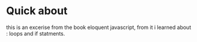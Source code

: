 # Quick about 
this is an excerise from the book eloquent javascript, from it i learned about : loops and if statments. 
